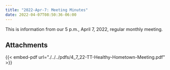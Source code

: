 ```yaml
---
title: "2022-Apr-7: Meeting Minutes"
date: 2022-04-07T08:50:36-06:00
---
```

This is information from our 5 p.m., April 7, 2022, regular monthly meeting.
 
## Attachments

{{< embed-pdf url="./../../pdfs/4_7_22-TT-Healthy-Hometown-Meeting.pdf" >}}
